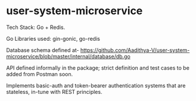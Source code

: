 # user-system-microservice

Tech Stack: Go + Redis.

Go Libraries used: gin-gonic, go-redis

Database schema defined at- https://github.com/Aadithya-V/user-system-microservice/blob/master/internal/database/db.go

API defined informally in the package; strict definition and test cases to be added from Postman soon.

Implements basic-auth and token-bearer authentication systems that are stateless, in-tune with REST principles.
